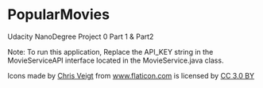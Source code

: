 # PopularMovies
Udacity NanoDegree Project 0 Part 1 & Part2


Note: To run this application, Replace the API_KEY string in the MovieServiceAPI interface located in the MovieService.java class.


<div>Icons made by <a href="http://www.flaticon.com/authors/chris-veigt" title="Chris Veigt">Chris Veigt</a> from <a href="http://www.flaticon.com" title="Flaticon">www.flaticon.com</a> is licensed by <a href="http://creativecommons.org/licenses/by/3.0/" title="Creative Commons BY 3.0" target="_blank">CC 3.0 BY</a></div>
